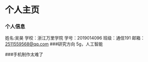 # 个人主页

### 个人信息
姓名:吴昊 
学校：浙江万里学院
学号：2019014096 
班级：通信191
邮箱：2511559568@qq.com
###研究方向
 5g，人工智能

###手机制作太难了
